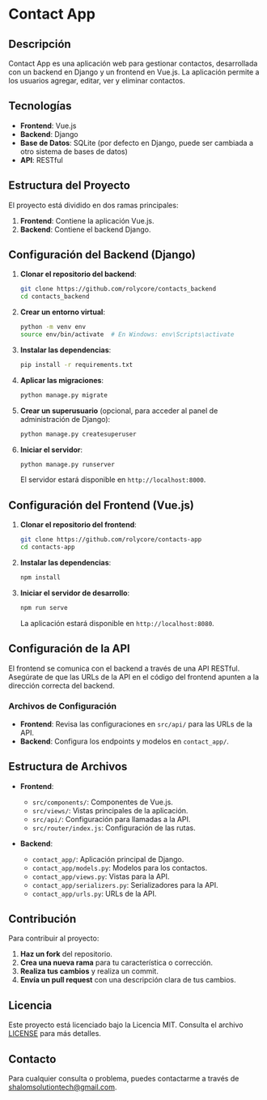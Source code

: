 # Contact App

## Descripción

Contact App es una aplicación web para gestionar contactos, desarrollada con un backend en Django y un frontend en Vue.js. La aplicación permite a los usuarios agregar, editar, ver y eliminar contactos.

## Tecnologías

- **Frontend**: Vue.js
- **Backend**: Django
- **Base de Datos**: SQLite (por defecto en Django, puede ser cambiada a otro sistema de bases de datos)
- **API**: RESTful

## Estructura del Proyecto

El proyecto está dividido en dos ramas principales:

1. **Frontend**: Contiene la aplicación Vue.js.
2. **Backend**: Contiene el backend Django.

## Configuración del Backend (Django)

1. **Clonar el repositorio del backend**:

    ```bash
    git clone https://github.com/rolycore/contacts_backend
    cd contacts_backend
    ```

2. **Crear un entorno virtual**:

    ```bash
    python -m venv env
    source env/bin/activate  # En Windows: env\Scripts\activate
    ```

3. **Instalar las dependencias**:

    ```bash
    pip install -r requirements.txt
    ```

4. **Aplicar las migraciones**:

    ```bash
    python manage.py migrate
    ```

5. **Crear un superusuario** (opcional, para acceder al panel de administración de Django):

    ```bash
    python manage.py createsuperuser
    ```

6. **Iniciar el servidor**:

    ```bash
    python manage.py runserver
    ```

   El servidor estará disponible en `http://localhost:8000`.

## Configuración del Frontend (Vue.js)

1. **Clonar el repositorio del frontend**:

    ```bash
    git clone https://github.com/rolycore/contacts-app
    cd contacts-app
    ```

2. **Instalar las dependencias**:

    ```bash
    npm install
    ```

3. **Iniciar el servidor de desarrollo**:

    ```bash
    npm run serve
    ```

   La aplicación estará disponible en `http://localhost:8080`.

## Configuración de la API

El frontend se comunica con el backend a través de una API RESTful. Asegúrate de que las URLs de la API en el código del frontend apunten a la dirección correcta del backend.

### Archivos de Configuración

- **Frontend**: Revisa las configuraciones en `src/api/` para las URLs de la API.
- **Backend**: Configura los endpoints y modelos en `contact_app/`.

## Estructura de Archivos

- **Frontend**:
  - `src/components/`: Componentes de Vue.js.
  - `src/views/`: Vistas principales de la aplicación.
  - `src/api/`: Configuración para llamadas a la API.
  - `src/router/index.js`: Configuración de las rutas.

- **Backend**:
  - `contact_app/`: Aplicación principal de Django.
  - `contact_app/models.py`: Modelos para los contactos.
  - `contact_app/views.py`: Vistas para la API.
  - `contact_app/serializers.py`: Serializadores para la API.
  - `contact_app/urls.py`: URLs de la API.

## Contribución

Para contribuir al proyecto:

1. **Haz un fork** del repositorio.
2. **Crea una nueva rama** para tu característica o corrección.
3. **Realiza tus cambios** y realiza un commit.
4. **Envía un pull request** con una descripción clara de tus cambios.

## Licencia

Este proyecto está licenciado bajo la Licencia MIT. Consulta el archivo [LICENSE](LICENSE) para más detalles.

## Contacto

Para cualquier consulta o problema, puedes contactarme a través de [shalomsolutiontech@gmail.com](mailto:shalomsolutiontech@gmail.com).

